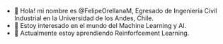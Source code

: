 - 👋 Hola! mi nombre es @FelipeOrellanaM, Egresado de Ingeniería Civil Industrial en la Universidad de los Andes, Chile. 
- 👀 Estoy interesado en el mundo del Machine Learning y AI.
- 🌱 Actualmente estoy aprendiendo Reinforfcement Learning.

<!---
FelipeOrellanaM/FelipeOrellanaM is a ✨ special ✨ repository because its `README.md` (this file) appears on your GitHub profile.
You can click the Preview link to take a look at your changes.
--->
